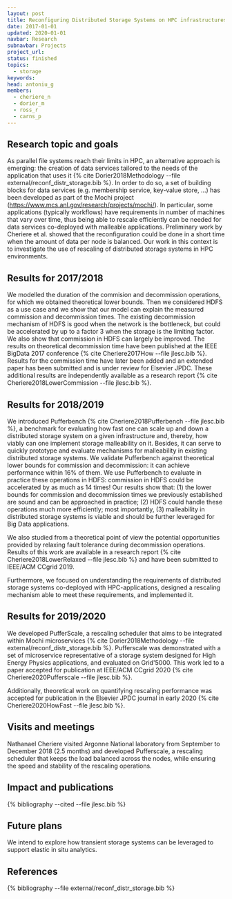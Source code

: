 ```yaml
---
layout: post
title: Reconfiguring Distributed Storage Systems on HPC infrastructures
date: 2017-01-01
updated: 2020-01-01
navbar: Research
subnavbar: Projects
project_url:
status: finished
topics:
  - storage
keywords:
head: antoniu_g
members:
  - cheriere_n
  - dorier_m
  - ross_r
  - carns_p
---
```


## Research topic and goals

As parallel file systems reach their limits in HPC, an alternative approach is emerging:
the creation of data services tailored to the needs of the application that uses it
{% cite Dorier2018Methodology --file external/reconf_distr_storage.bib %}.
In order to do so, a set of building blocks for data services (e.g. membership service, key-value store, ...)
has been developed as part of the Mochi project (https://www.mcs.anl.gov/research/projects/mochi/).
In particular, some applications (typically workflows) have requirements in number of machines
that vary over time, thus being able to rescale efficiently can be needed for data services
co-deployed with malleable applications. Preliminary work by Cheriere et al. showed that
the reconfiguration could be done in a short time when the amount of data per node is balanced.
Our work in this context is to investigate the use of rescaling of distributed storage systems in HPC environments.


## Results for 2017/2018

We modelled the duration of the commision and decommission operations, for which we obtained
theoretical lower bounds. Then we considered HDFS as a use case and we show that our model
can explain the measured commission and decommission times. The existing decommission mechanism
of HDFS is good when the network is the bottleneck, but could be accelerated by up to a factor 3
when the storage is the limiting factor. We also show that commission in HDFS can largely be improved.
The results on theoretical decommission time have been published at the IEEE BigData 2017
conference {% cite Cheriere2017How --file jlesc.bib %}. Results for the commission time have later
been added and an extended paper has been submitted and is under review for Elsevier JPDC.
These additional results are independently available as a research report {% cite Cheriere2018LowerCommission --file jlesc.bib %}.

## Results for 2018/2019

We introduced Pufferbench {% cite Cheriere2018Pufferbench --file jlesc.bib %}, a benchmark for evaluating
how fast one can scale up and down a distributed storage system on a given infrastructure and, thereby,
how viably can one implement storage malleability on it. Besides, it can serve to quickly prototype and evaluate mechanisms
for malleability in existing distributed storage systems. We validate Pufferbench against theoretical
lower bounds for commission and decommission: it can achieve performance within 16% of them.
We use Pufferbench to evaluate in practice these operations in HDFS: commission in HDFS could be
accelerated by as much as 14 times! Our results show that: (1) the lower bounds for commission
and decommission times we previously established are sound and can be approached in practice;
(2) HDFS could handle these operations much more efficiently; most importantly,
(3) malleability in distributed storage systems is viable and should be further leveraged
for Big Data applications.

We also studied from a theoretical point of view the potential opportunities provided by
relaxing fault tolerance during decommission operations. Results of this work are available
in a research report {% cite Cheriere2018LowerRelaxed --file jlesc.bib %} and have been submitted to IEEE/ACM CCgrid 2019.

Furthermore, we focused on understanding the requirements of distributed storage systems
co-deployed with HPC-applications, designed a rescaling mechanism able to meet these
requirements, and implemented it.

## Results for 2019/2020

We developed PufferScale, a rescaling scheduler that aims to be integrated within Mochi
microservices {% cite Dorier2018Methodology --file external/reconf_distr_storage.bib %}.
Pufferscale was demonstrated with a set of microservice representative of a storage
system designed for High Energy Physics applications, and evaluated on Grid'5000.
This work led to a paper accepted for publication at IEEE/ACM CCgrid 2020 {% cite Cheriere2020Pufferscale --file jlesc.bib %}.

Additionally, theoretical work on quantifying rescaling performance was accepted for
publication in the Elsevier JPDC journal in early 2020 {% cite Cheriere2020HowFast --file jlesc.bib %}.

## Visits and meetings

Nathanael Cheriere visited Argonne National laboratory from September to December 2018
(2.5 months) and developed Pufferscale, a rescaling scheduler that keeps the load balanced
across the nodes, while ensuring the speed and stability of the rescaling operations.

## Impact and publications

{% bibliography --cited --file jlesc.bib %}

## Future plans

We intend to explore how transient storage systems can be leveraged to support elastic in situ analytics.

## References

{% bibliography --file external/reconf_distr_storage.bib %}
